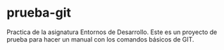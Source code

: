 # prueba-git
Practica de la asignatura Entornos de Desarrollo.
Este es un proyecto de prueba para hacer un manual con los comandos básicos de GIT.
